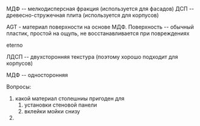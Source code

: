 МДФ -- мелкодисперсная фракция (используется для фасадов)
ДСП -- древесно-стружечная плита (используется для корпусов)

AGT - материал поверхности на основе МДФ. Поверхность -- обычный пластик, простой на ощупь, не восстанавливается при повреждениях

eterno


ЛДСП -- двухсторонняя текстура (поэтому хорошо подходит для корпусов)

МДФ -- односторонняя



Вопросы:
1. какой материал столешниы пригоден для
	1. установки стеновой панели
	2. вклейки мойки снизу
2. 